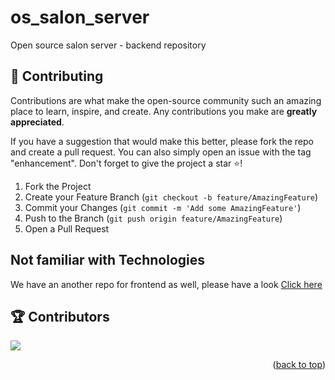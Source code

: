 # os_salon_server
Open source salon server - backend repository

<!-- CONTRIBUTING -->

## 🥇 Contributing

Contributions are what make the open-source community such an amazing place to learn, inspire, and create. Any contributions you make are **greatly appreciated**.

If you have a suggestion that would make this better, please fork the repo and create a pull request. You can also simply open an issue with the tag "enhancement".
Don't forget to give the project a star ⭐!

1. Fork the Project
2. Create your Feature Branch (`git checkout -b feature/AmazingFeature`)
3. Commit your Changes (`git commit -m 'Add some AmazingFeature'`)
4. Push to the Branch (`git push origin feature/AmazingFeature`)
5. Open a Pull Request

## Not familiar with Technologies

We have an another repo for frontend as well, please have a look <a href="https://github.com/iammadanlal/os_salon_web">Click here</a>


## 🏆 Contributors

<a href = "https://github.com/iammadanlal/os_salon_serve/graphs/contributors">
  <img src = "https://contrib.rocks/image?repo=iammadanlal/os_salon_server"/>
</a>
<p align="right">(<a href="#readme-top">back to top</a>)</p>
